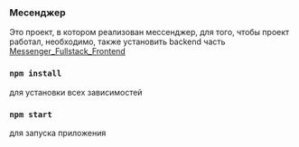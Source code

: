 ### Месенджер

<p>Это проект, в котором реализован мессенджер, для того, чтобы проект работал, необходимо, также установить backend часть <a href="https://github.com/BariBurik/Messenger_Fullstack_Frontend">Messenger_Fullstack_Frontend</a></p>

### `npm install`

<p>для установки всех зависимостей</p>

### `npm start`

<p>для запуска приложения</p>

